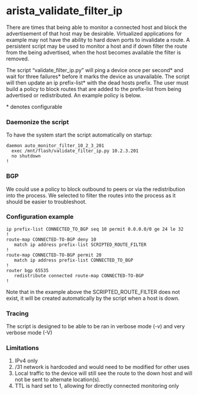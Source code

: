 # arista_validate_filter_ip
There are times that being able to monitor a connected host and block the advertisement of that host may be desirable. Virtualized applications for example may not have the ability to hard down ports to invalidate a route.  A persistent script may be used to monitor a host and if down filter the route from the being advertised, when the host becomes available the filter is removed.

The script “validate_filter_ip.py” will ping a device once per second* and wait for three failures* before it marks the device as unavailable.  The script will then update an ip prefix-list* with the dead hosts prefix.  The user must build a policy to block routes that are added to the prefix-list from being advertised or redistributed.  An example policy is below.

\* denotes configurable


### Daemonize the script
To have the system start the script automatically on startup:
```
daemon auto_monitor_filter_10_2_3_201
  exec /mnt/flash/validate_filter_ip.py 10.2.3.201
  no shutdown
!
```

### BGP
We could use a policy to block outbound to peers or via the redistribution into the process.  We selected to filter the routes into the process as it should be easier to troubleshoot.

### Configuration example
```
ip prefix-list CONNECTED_TO_BGP seq 10 permit 0.0.0.0/0 ge 24 le 32
!
route-map CONNECTED-TO-BGP deny 10
   match ip address prefix-list SCRIPTED_ROUTE_FILTER
!
route-map CONNECTED-TO-BGP permit 20
   match ip address prefix-list CONNECTED_TO_BGP
!
router bgp 65535
   redistribute connected route-map CONNECTED-TO-BGP
!
```

Note that in the example above the SCRIPTED_ROUTE_FILTER does not exist, it will be created automatically by the script when a host is down.

### Tracing
The script is designed to be able to be ran in verbose mode (-v) and very verbose mode (-V)


### Limitations
1.	IPv4 only
2.	/31 network is hardcoded and would need to be modified for other uses
3.	Local traffic to the device will still see the route to the down host and will not be sent to alternate location(s).
4.	TTL is hard set to 1, allowing for directly connected monitoring only
